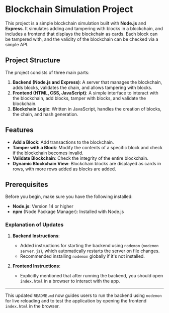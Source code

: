 # Blockchain Simulation Project

This project is a simple blockchain simulation built with **Node.js** and **Express**. It simulates adding and tampering with blocks in a blockchain, and includes a frontend that displays the blockchain as cards. Each block can be tampered with, and the validity of the blockchain can be checked via a simple API.

## Project Structure
The project consists of three main parts:
1. **Backend (Node.js and Express)**: A server that manages the blockchain, adds blocks, validates the chain, and allows tampering with blocks.
2. **Frontend (HTML, CSS, JavaScript)**: A simple interface to interact with the blockchain, add blocks, tamper with blocks, and validate the blockchain.
3. **Blockchain Logic**: Written in JavaScript, handles the creation of blocks, the chain, and hash generation.

## Features
- **Add a Block**: Add transactions to the blockchain.
- **Tamper with a Block**: Modify the contents of a specific block and check if the blockchain becomes invalid.
- **Validate Blockchain**: Check the integrity of the entire blockchain.
- **Dynamic Blockchain View**: Blockchain blocks are displayed as cards in rows, with more rows added as blocks are added.

## Prerequisites
Before you begin, make sure you have the following installed:
- **Node.js**: Version 14 or higher
- **npm** (Node Package Manager): Installed with Node.js

### Explanation of Updates
1. **Backend Instructions**: 
   - Added instructions for starting the backend using `nodemon` (`nodemon server.js`), which automatically restarts the server on file changes.
   - Recommended installing `nodemon` globally if it's not installed.
   
2. **Frontend Instructions**:
   - Explicitly mentioned that after running the backend, you should open `index.html` in a browser to interact with the app.

---

This updated `README.md` now guides users to run the backend using `nodemon` for live reloading and to test the application by opening the frontend `index.html` in the browser.
